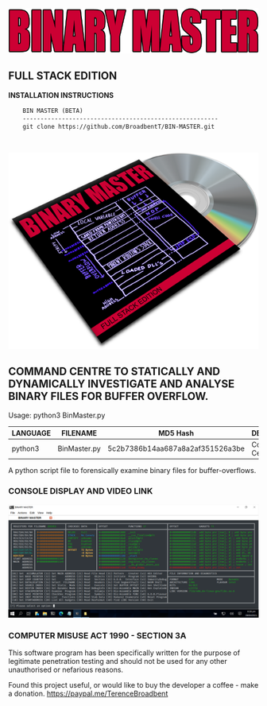 <p align="center">
  <img src="https://github.com/BroadbentT/BIN-MASTER/blob/master/picture1.png">
</p>

## FULL STACK EDITION

**INSTALLATION INSTRUCTIONS**

        BIN MASTER (BETA)
        -------------------------------------------------------
        git clone https://github.com/BroadbentT/BIN-MASTER.git 
<br>

<p align="center">
  <img src="https://github.com/BroadbentT/BIN-MASTER/blob/master/picture2.png"> 
</p>

## COMMAND CENTRE TO STATICALLY AND DYNAMICALLY INVESTIGATE AND ANALYSE BINARY FILES FOR BUFFER OVERFLOW.

Usage: python3 BinMaster.py

| LANGUAGE  | FILENAME     | MD5 Hash                         | DESCRIPTION    | VERSION    |
|------     |------        | -------                          | ------         | ----       |
| python3   | BinMaster.py | 5c2b7386b14aa687a8a2af351526a3be | Command Centre | Full Stack |


A python script file to forensically examine binary files for buffer-overflows.

### CONSOLE DISPLAY AND VIDEO LINK
[![RamMater](https://github.com/BroadbentT/BIN-MASTER/blob/master/picture3.png)](https://youtu.be/qu3LE98fbzY "BinMaster")


### COMPUTER MISUSE ACT 1990 - SECTION 3A
This software program has been specifically written for the purpose of legitimate penetration testing and should not be used for any other unauthorised or nefarious reasons.

Found this project useful, or would like to buy the developer a coffee - make a donation.
https://paypal.me/TerenceBroadbent

